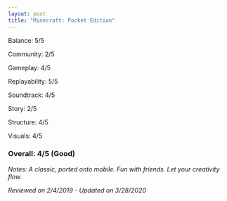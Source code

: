 ```yaml
---
layout: post
title: "Minecraft: Pocket Edition"
---
```


Balance: 5/5

Community: 2/5

Gameplay: 4/5

Replayability: 5/5

Soundtrack: 4/5

Story: 2/5

Structure: 4/5

Visuals: 4/5

### Overall: 4/5 (Good)

*Notes: A classic, ported onto mobile. Fun with friends. Let your creativity flow.*

*Reviewed on 2/4/2019 - Updated on 3/28/2020*
